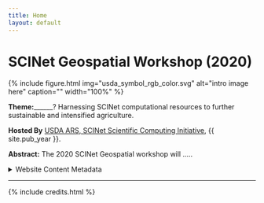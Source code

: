 ```yaml
---
title: Home
layout: default
---
```


# SCINet Geospatial Workshop (2020)

{% include figure.html img="usda_symbol_rgb_color.svg" alt="intro image here" caption="" width="100%" %}

**Theme:**______? Harnessing SCINet computational resources to further sustainable and intensified agriculture.

**Hosted By** [USDA ARS, SCINet Scientific Computing Initiative](https://scinet.usda.gov/), {{ site.pub_year }}.

**Abstract:** The 2020 SCINet Geospatial workshop will .....

<details>
<summary>Website Content Metadata</summary>

{% include toc.html %}

</details>

------

{% include credits.html %}